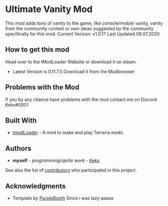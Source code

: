 # Ultimate Vanity Mod

This mod adds tons of vanity to the game, like console/mobile vanity, vanity from the community contest or own ideas suggested by the community specifically for this mod.
Current Verison: v1.0.17
Last Updated 08.07.2020

## How to get this mod

Head over to the tModLoader Website or download it on steam.
* Latest Version is 0.11.7.5
Download it from the Modbrowser

## Problems with the Mod

If you by any chance have problems with the mod contact me on Discord
Keks#0001

## Built With

* [tmodLoader](https://github.com/tModLoader/tModLoader) - A mod to make and play Terraria mods.

## Authors

* **myself** - *programming/sprite work* - [Keks](https://github.com/xKeks)

See also the list of [contributors](https://github.com/xKeks/VanityContest/contributors) who participated in this project.

## Acknowledgments

* Template by [PurpleBooth](https://gist.github.com/PurpleBooth/109311bb0361f32d87a2)
Since i was lazy aaaaa
